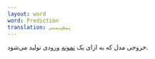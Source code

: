 ```yaml
---
layout: word
word: Prediction
translation: پیش‌بینی
---
```


خروجی مدل که به ازای یک [نمونه](/E/example) ورودی تولید می‌شود.
